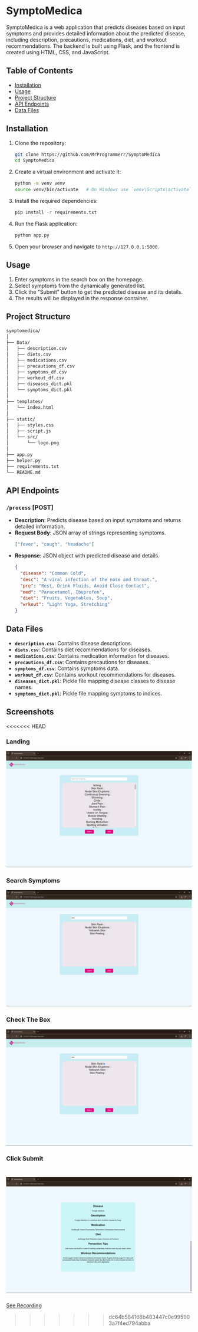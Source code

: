 # SymptoMedica

SymptoMedica is a web application that predicts diseases based on input symptoms and provides detailed information about the predicted disease, including description, precautions, medications, diet, and workout recommendations. The backend is built using Flask, and the frontend is created using HTML, CSS, and JavaScript.

## Table of Contents

- [Installation](#installation)
- [Usage](#usage)
- [Project Structure](#project-structure)
- [API Endpoints](#api-endpoints)
- [Data Files](#data-files)

## Installation

1. Clone the repository:
   ```bash
   git clone https://github.com/MrProgrammerr/SymptoMedica
   cd SymptoMedica
   ```

2. Create a virtual environment and activate it:
   ```bash
   python -m venv venv
   source venv/bin/activate   # On Windows use `venv\Scripts\activate`
   ```

3. Install the required dependencies:
   ```bash
   pip install -r requirements.txt
   ```

4. Run the Flask application:
   ```bash
   python app.py
   ```

5. Open your browser and navigate to `http://127.0.0.1:5000`.

## Usage

1. Enter symptoms in the search box on the homepage.
2. Select symptoms from the dynamically generated list.
3. Click the "Submit" button to get the predicted disease and its details.
4. The results will be displayed in the response container.

## Project Structure

```
symptomedica/
│
├── Data/
│   ├── description.csv
│   ├── diets.csv
│   ├── medications.csv
│   ├── precautions_df.csv
│   ├── symptoms_df.csv
│   ├── workout_df.csv
│   ├── diseases_dict.pkl
│   └── symptoms_dict.pkl
│
├── templates/
│   └── index.html
│
├── static/
│   ├── styles.css
│   ├── script.js
│   └── src/
│       └── logo.png
│
├── app.py
├── helper.py
├── requirements.txt
└── README.md
```

## API Endpoints

### `/process` [POST]

- **Description**: Predicts disease based on input symptoms and returns detailed information.
- **Request Body**: JSON array of strings representing symptoms.
  ```json
  ["fever", "cough", "headache"]
  ```
- **Response**: JSON object with predicted disease and details.
  ```json
  {
    "disease": "Common Cold",
    "desc": "A viral infection of the nose and throat.",
    "pre": "Rest, Drink Fluids, Avoid Close Contact",
    "med": "Paracetamol, Ibuprofen",
    "diet": "Fruits, Vegetables, Soup",
    "wrkout": "Light Yoga, Stretching"
  }
  ```

## Data Files

- **`description.csv`**: Contains disease descriptions.
- **`diets.csv`**: Contains diet recommendations for diseases.
- **`medications.csv`**: Contains medication information for diseases.
- **`precautions_df.csv`**: Contains precautions for diseases.
- **`symptoms_df.csv`**: Contains symptoms data.
- **`workout_df.csv`**: Contains workout recommendations for diseases.
- **`diseases_dict.pkl`**: Pickle file mapping disease classes to disease names.
- **`symptoms_dict.pkl`**: Pickle file mapping symptoms to indices.

## Screenshots

<<<<<<< HEAD
### Landing
![landing](./screenshots/ss1.png)

### Search Symptoms
![landing](./screenshots/ss2.png)

### Check The Box
![landing](./screenshots/ss3.png)

### Click Submit
![landing](./screenshots/ss4.png)
=======
[See Recording](./rec.mp4)
>>>>>>> dc64b584166b483447c0e995903a7f4ed794abba
